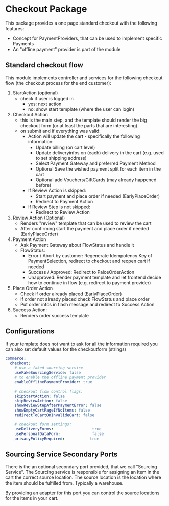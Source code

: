 # Checkout Package

This package provides a one page standard checkout with the following features:

* Concept for PaymentProviders, that can be used to implement specific Payments
* An "offline payment" provider is part of the module

## Standard checkout flow

This module implements controller and services for the following checkout flow (the checkout process for the end customer):

1. StartAction (optional)
    * check if user is logged in
        * yes: next action
        * no: show start template (where the user can login)
1. Checkout Action
    * this is the main step, and the template should render the big checkout form (or at least the parts that are interesting). 
    * on submit and if everything was valid:
        * Action will update the cart - specifically the following information:
            * Update billing (on cart level)
            * Update deliveryinfos on (each) delivery in the cart (e.g. used to set shipping address)
            * Select Payment Gateway and preferred Payment Method
            * Optional Save the wished payment split for each item in the cart
            * Optional add Vouchers/GiftCards (may already happened before)            
        * If Review Action is skipped:
            * Start payment and place order if needed (EarlyPlaceOrder)
            * Redirect to Payment Action
        * If Review Step is not skipped:
            * Redirect to Review Action
1. Review Action (Optional)
    * Renders "review" template that can be used to review the cart
    * After confirming start the payment and place order if needed (EarlyPlaceOrder)
1. Payment Action
    * Ask Payment Gateway about FlowStatus and handle it
    * FlowStatus:
        * Error / Abort by customer: Regenerate Idempotency Key of PaymentSelection, redirect to checkout and reopen cart if needed
        * Success / Approved: Redirect to PalceOrderAction
        * Unapproved: Render payment template and let frontend decide how to continue in flow (e.g. redirect to payment provider)
1. Place Order Action
    * Check if order already placed (EarlyPlaceOrder)
    * If order not already placed check FlowStatus and place order
    * Put order infos in flash message and redirect to Success Action
1. Success Action:
    * Renders order success template

## Configurations

If your template does not want to ask for all the information required you can also set default values for the checkoutform (strings)

```yaml
commerce:
  checkout:
    # use a faked sourcing service
    useFakeSourcingService: false
    # to enable the offline payment provider
    enableOfflinePaymentProvider: true

    # checkout flow control flags:
    skipStartAction: false
    skipReviewAction: false
    showReviewStepAfterPaymentError: false
    showEmptyCartPageIfNoItems: false
    redirectToCartOnInvalideCart: false

    # checkout form settings:
    useDeliveryForms:                 true
	usePersonalDataForm:              false
	privacyPolicyRequired:           true
```


## Sourcing Service Secondary Ports
There is the an optional secondary port provided, that we call "Sourcing Service".
The Sourcing service is responsible for assigning an Item in the cart the correct source location. The source location is the location where the item should be fulfilled from. Typically a warehouse.

By providing an adapter for this port you can control the source locations for the items in your cart.
